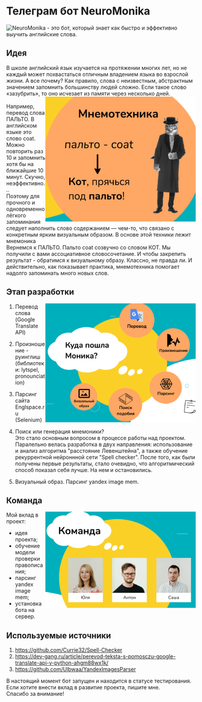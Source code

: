# Телеграм бот NeuroMonika 

![NeuroMonika](https://t.me/NeuroMonika_bot) - это бот, который знает как быстро и эффективно выучить английские слова.  


## Идея
В школе английский язык изучается на протяжении многих лет, но не каждый может похвастаться отличным владением языка во взрослой жизни.
А все почему? Как правило, слова с неизвестным, абстрактным значением запомнить большинству людей сложно. Если такое слово «зазубрить», то оно исчезает из памяти через несколько дней.  
<img align="right" src="https://github.com/Volobueva-Yuliya/NeuroMonika_telegram_bot/blob/main/img/mnemonics.png" width="400" />  
Например, перевод слова ПАЛЬТО. В английском языке это слово coat. Можно повторить раз 10 и запомнить хотя бы на ближайшие 10 минут. Скучно, неэффективно...  
Поэтому для прочного и одновременно лёгкого запоминания следует наполнить слово содержанием — чем-то, что связано с конкретным ярким визуальным образом. В основе этой техники лежит мнемоника  
Вернемся к ПАЛЬТО. Пальто coat созвучно со словом КОТ. Мы получили с вами ассоциативное словосочетание. И чтобы закрепить результат - обратимся к визуальному образу. Классно, не правда ли. И действительно, как показывает практика, мнемотехника помогает надолго запоминать много новых слов.  
  
  
## Этап разработки
<img align="right" src="https://github.com/Volobueva-Yuliya/NeuroMonika_telegram_bot/blob/main/img/realization.png" width="400" />  

1. Перевод слова (Google Translate API)  
2. Произношение - руинглиш (библиотеки: lytspel, pronounciation)  
3. Парсинг сайта Englspace.ru (Selenium)  
4. Поиск или генерация мнемоники?  
Это стало основным вопросом в процессе работы над проектом. Паралельно велась разработка в двух направления: использование и анализ алгоритма "расстояние Левенштейна", а также обучение рекуррентной нейроннной сети "Spell checker". После того, как были получены первые результаты, стало очевидно, что алгоритмический способ показал себя лучше. На нем и остановились. 

5. Визуальный образ. Парсинг yandex image mem.   
  
## Команда
<img align="right" src="https://github.com/Volobueva-Yuliya/NeuroMonika_telegram_bot/blob/main/img/team.png" width="400" />  

Мой вклад в проект:
- идея проекта;  
- обучение модели проверки правописания;  
- парсинг yandex image mem;
- установка бота на сервер.  



## Используемые источники
1. https://github.com/Currie32/Spell-Checker
2. https://dev-gang.ru/article/perevod-teksta-s-pomosczu-google-translate-api-v-python-ahgm88wx1k/
3. https://github.com/Ulbwaa/YandexImagesParser


В настоящий момент бот запущен и находится в статусе тестирования. Если хотите внести вклад в развитие проекта, пишите мне.  
Спасибо за внимание!
